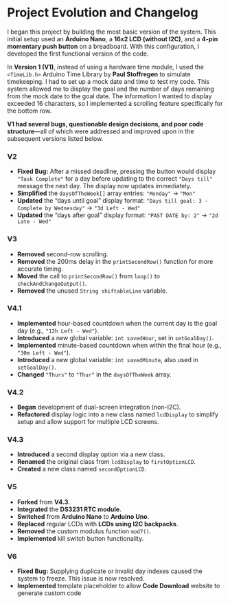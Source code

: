 # Project Evolution and Changelog

I began this project by building the most basic version of the system. This initial setup used an **Arduino Nano**, a **16x2 LCD (without I2C)**, and a **4-pin momentary push button** on a breadboard. With this configuration, I developed the first functional version of the code.

In **Version 1 (V1)**, instead of using a hardware time module, I used the `<TimeLib.h>` Arduino Time Library by **Paul Stoffregen** to simulate timekeeping. I had to set up a mock date and time to test my code. This system allowed me to display the goal and the number of days remaining from the mock date to the goal date. The information I wanted to display exceeded 16 characters, so I implemented a scrolling feature specifically for the bottom row.

**V1 had several bugs, questionable design decisions, and poor code structure**—all of which were addressed and improved upon in the subsequent versions listed below.

### V2
- **Fixed Bug:** After a missed deadline, pressing the button would display `"Task Complete"` for a day before updating to the correct `"Days till"` message the next day. The display now updates immediately.
- **Simplified** the `daysOfTheWeek[]` array entries:
  `"Monday"` → `"Mon"`
- **Updated** the “days until goal” display format:
  `"Days till goal: 3 - Complete by Wednesday"` → `"3d Left - Wed"`
- **Updated** the “days after goal” display format:
  `"PAST DATE by: 2"` → `"2d Late - Wed"`



### V3
- **Removed** second-row scrolling.
- **Removed** the 200ms delay in the `printSecondRow()` function for more accurate timing.
- **Moved** the call to `printSecondRow()` from `loop()` to `checkAndChangeOutput()`.
- **Removed** the unused `String shiftableLine` variable.



### V4.1
- **Implemented** hour-based countdown when the current day is the goal day (e.g., `"12h Left - Wed"`).
- **Introduced** a new global variable: `int savedHour`, set in `setGoalDay()`.
- **Implemented** minute-based countdown when within the final hour (e.g., `"30m Left - Wed"`).
- **Introduced** a new global variable: `int savedMinute`, also used in `setGoalDay()`.
- **Changed** `"Thurs"` to `"Thur"` in the `daysOfTheWeek` array.



### V4.2
- **Began** development of dual-screen integration (non-I2C).
- **Refactored** display logic into a new class named `lcdDisplay` to simplify setup and allow support for multiple LCD screens.



### V4.3
- **Introduced** a second display option via a new class.
- **Renamed** the original class from `lcdDisplay` to `firstOptionLCD`.
- **Created** a new class named `secondOptionLCD`.



### V5
- **Forked** from **V4.3**.
- **Integrated** the **DS3231 RTC module**.
- **Switched** from **Arduino Nano** to **Arduino Uno**.
- **Replaced** regular LCDs with **LCDs using I2C backpacks**.
- **Removed** the custom modulus function `mod7()`.
- **Implemented** kill switch button functionality.



### V6
- **Fixed Bug:** Supplying duplicate or invalid day indexes caused the system to freeze. This issue is now resolved.
- **Implemented** template placeholder to allow **Code Download** website to generate custom code
